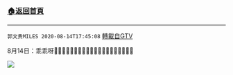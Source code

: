 ﻿###  [:house:返回首頁](https://github.com/ourhimalayas/txt)
---

`郭文贵MILES 2020-08-14T17:45:08` [轉載自GTV](https://gtv.org/web/#/UserInfo/5e596957357cc612d35a8044)

8月14日：乖乖呀🙏🙏🙏🙏🙏🙏🙏🙏🙏💯💯💯💯💯💯💯💯💯💯💯

[![](https://filegroup.gtv.org/cdn-cgi/image/width=600/https://filegroup.gtv.org/group3/default/20200814/17/45/0/ac5bf60451d8a8195d1fdd7e874776fc)](https://filegroup.gtv.org/group3/default/20200814/17/45/0/79b3539f26805319dc6f305ce9a24d59.MOV)